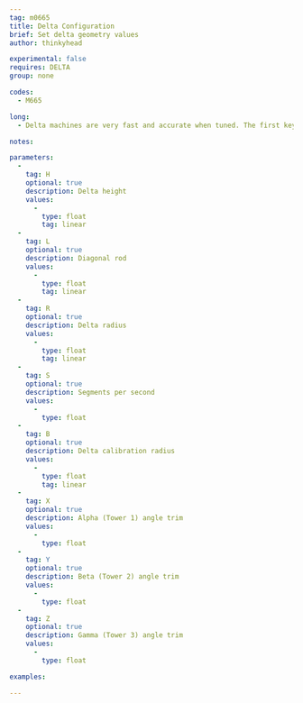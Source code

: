 ```yaml
---
tag: m0665
title: Delta Configuration
brief: Set delta geometry values
author: thinkyhead

experimental: false
requires: DELTA
group: none

codes:
  - M665

long:
  - Delta machines are very fast and accurate when tuned. The first key is to make sure all your dimensions are set correctly. Even small errors in these values can lead to curved movements and failed prints. To ensure the best delta experience, use this command in conjunction with `G33` to get these dimensions set perfectly before beginning to print.

notes:

parameters:
  -
    tag: H
    optional: true
    description: Delta height
    values:
      -
        type: float
        tag: linear
  -
    tag: L
    optional: true
    description: Diagonal rod
    values:
      -
        type: float
        tag: linear
  -
    tag: R
    optional: true
    description: Delta radius
    values:
      -
        type: float
        tag: linear
  -
    tag: S
    optional: true
    description: Segments per second
    values:
      -
        type: float
  -
    tag: B
    optional: true
    description: Delta calibration radius
    values:
      -
        type: float
        tag: linear
  -
    tag: X
    optional: true
    description: Alpha (Tower 1) angle trim
    values:
      -
        type: float
  -
    tag: Y
    optional: true
    description: Beta (Tower 2) angle trim
    values:
      -
        type: float
  -
    tag: Z
    optional: true
    description: Gamma (Tower 3) angle trim
    values:
      -
        type: float

examples:

---
```



